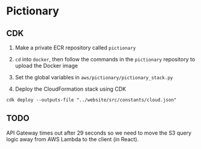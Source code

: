 # Pictionary

## CDK

1) Make a private ECR repository called `pictionary`

2) `cd` into `docker`, then follow the commands in the `pictionary` repository to upload the Docker image

3) Set the global variables in `aws/pictionary/pictionary_stack.py`

4) Deploy the CloudFormation stack using CDK
```
cdk deploy --outputs-file "../website/src/constants/cloud.json"
```

## TODO

API Gateway times out after 29 seconds so we need to move the S3 query logic away from AWS Lambda to the client (in React).